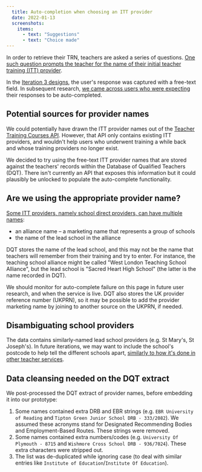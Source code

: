 ```yaml
---
  title: Auto-completion when choosing an ITT provider
  date: 2022-01-13
  screenshots:
    items:
      - text: "Suggestions"
      - text: "Choice made"
---
```

In order to retrieve their TRN, teachers are asked a series of questions. [One such question prompts the teacher for the name of their initial teacher training (ITT) provider](/find-a-lost-trn/iteration-2/#have-you-ever-been-enrolled-in-initial-teacher-training-in-england-or-wales).

In the [Iteration 3 designs](/find-a-lost-trn/iteration-3), the user's response was captured with a free-text field. In subsequent research, [we came across users who were expecting](/find-a-lost-trn/iteration-3/#other-findings) their responses to be auto-completed.

## Potential sources for provider names

We could potentially have drawn the ITT provider names out of the [Teacher Training Courses API](https://api.publish-teacher-training-courses.service.gov.uk/#about). However, that API only contains existing ITT providers, and wouldn't help users who underwent training a while back and whose training providers no longer exist.

We decided to try using the free-text ITT provider names that are stored against the teachers' records within the Database of Qualified Teachers (DQT). There isn't currently an API that exposes this information but it could plausibly be unlocked to populate the auto-complete functionality.

## Are we using the appropriate provider name?

[Some ITT providers, namely school direct providers, can have multiple names](https://bat-design-history.netlify.app/publish-teacher-training-courses/courses-as-an-accredited-body/#marketing-name-vs-school-name):

* an alliance name – a marketing name that represents a group of schools
* the name of the lead school in the alliance

DQT stores the name of the lead school, and this may not be the name that teachers will remember from their training and try to enter. For instance, the teaching school alliance might be called "West London Teaching School Alliance", but the lead school is "Sacred Heart High School" (the latter is the name recorded in DQT).

We should monitor for auto-complete failure on this page in future user research, and when the service is live. DQT also stores the UK provider reference number (UKPRN), so it may be possible to add the provider marketing name by joining to another source on the UKPRN, if needed.

## Disambiguating school providers

The data contains similarly-named lead school providers (e.g. St Mary's, St Joseph's). In future iterations, we may want to include the school's postcode to help tell the different schools apart, [similarly to how it's done in other teacher services](https://bat-design-history.netlify.app/register-trainee-teachers/searching-for-a-school-part-2/).

## Data cleansing needed on the DQT extract

We post-processed the DQT extract of provider names, before embedding it into our prototype:

1. Some names contained extra DRB and EBR strings (e.g. `EBR University of Reading` and `Tipton Green Junior School DRB - 333/2082`). We assumed these acronyms stand for Designated Recommending Bodies and Employment-Based Routes. These strings were removed.
2. Some names contained extra numbers/codes (e.g. `University Of Plymouth - 8715` and `Wishmore Cross School DRB - 936/7024`). These extra characters were stripped out.
3. The list was de-duplicated while ignoring case (to deal with similar entries like `Institute of Education`/`Institute Of Education`).
